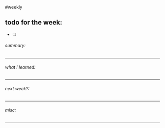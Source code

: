 #weekly 

## todo for the week:
- [ ]  


###### summary:


________________
###### what i learned:


______
###### next week?:


_______
###### misc:


______


